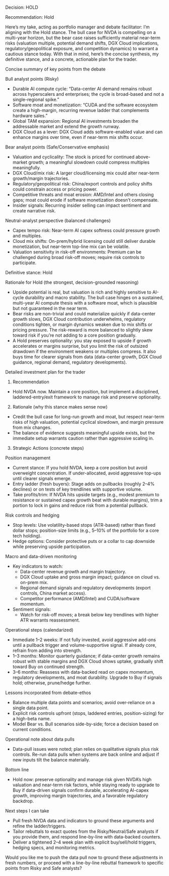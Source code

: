 Decision: HOLD

Recommendation: Hold

Here’s my take, acting as portfolio manager and debate facilitator: I’m aligning with the Hold stance. The bull case for NVDA is compelling on a multi-year horizon, but the bear case raises sufficiently material near-term risks (valuation multiple, potential demand shifts, DGX Cloud implications, regulatory/geopolitical exposure, and competition dynamics) to warrant a cautious stance today. With that in mind, here’s the concise synthesis, my definitive stance, and a concrete, actionable plan for the trader.

Concise summary of key points from the debate

Bull analyst points (Risky)
- Durable AI compute cycle: “Data-center AI demand remains robust across hyperscalers and enterprises; the cycle is broad-based and not a single-regional spike.”
- Software moat and monetization: “CUDA and the software ecosystem create a high-margin, recurring revenue ladder that complements hardware sales.”
- Global TAM expansion: Regional AI investments broaden the addressable market and extend the growth runway.
- DGX Cloud as a lever: DGX Cloud adds software-enabled value and can enhance margins over time, even if near-term mix shifts occur.

Bear analyst points (Safe/Conservative emphasis)
- Valuation and cyclicality: The stock is priced for continued above-market growth; a meaningful slowdown could compress multiples meaningfully.
- DGX Cloud/mix risk: A larger cloud/licensing mix could alter near-term growth/margin trajectories.
- Regulatory/geopolitical risk: China/export controls and policy shifts could constrain access or pricing power.
- Competitive threats and moat erosion: AMD/Intel and others closing gaps; moat could erode if software monetization doesn’t compensate.
- Insider signals: Recurring insider selling can impact sentiment and create narrative risk.

Neutral-analyst perspective (balanced challenges)
- Capex tempo risk: Near-term AI capex softness could pressure growth and multiples.
- Cloud mix shifts: On-prem/hybrid licensing could still deliver durable monetization, but near-term top-line mix can be volatile.
- Valuation sensitivity in risk-off environments: Premium can be challenged during broad risk-off moves; require risk controls to participate.

Definitive stance: Hold

Rationale for Hold (the strongest, decision-grounded reasoning)
- Upside potential is real, but valuation is rich and highly sensitive to AI-cycle durability and macro stability. The bull case hinges on a sustained, multi-year AI compute thesis with a software moat, which is plausible but not guaranteed in the near term.
- Bear risks are non-trivial and could materialize quickly if data-center growth slows, DGX Cloud contribution underwhelms, regulatory conditions tighten, or margin dynamics weaken due to mix shifts or pricing pressure. The risk-reward is more balanced to slightly skew toward risk if you’re not adding to a core position gradually.
- A Hold preserves optionality: you stay exposed to upside if growth accelerates or margins surprise, but you limit the risk of outsized drawdown if the environment weakens or multiples compress. It also buys time for clearer signals from data (data-center growth, DGX Cloud guidance, regional demand, regulatory developments).

Detailed investment plan for the trader

1) Recommendation
- Hold NVDA now. Maintain a core position, but implement a disciplined, laddered-entry/exit framework to manage risk and preserve optionality.

2) Rationale (why this stance makes sense now)
- Credit the bull case for long-run growth and moat, but respect near-term risks of high valuation, potential cyclical slowdown, and margin pressure from mix changes.
- The balance of evidence suggests meaningful upside exists, but the immediate setup warrants caution rather than aggressive scaling in.

3) Strategic Actions (concrete steps)

Position management
- Current stance: If you hold NVDA, keep a core position but avoid overweight concentration. If under-allocated, avoid aggressive top-ups until clearer signals emerge.
- Entry ladder (fresh buyers): Stage adds on pullbacks (roughly 2–4% declines) or on tests of key trendlines with supportive volume.
- Take profits/trim: If NVDA hits upside targets (e.g., modest premium to resistance or sustained capex growth beat with durable margins), trim a portion to lock in gains and reduce risk from a potential pullback.

Risk controls and hedging
- Stop levels: Use volatility-based stops (ATR-based) rather than fixed dollar stops; position-size limits (e.g., 5–10% of the portfolio for a core tech holding).
- Hedge options: Consider protective puts or a collar to cap downside while preserving upside participation.

Macro and data-driven monitoring
- Key indicators to watch:
  - Data-center revenue growth and margin trajectory.
  - DGX Cloud uptake and gross margin impact; guidance on cloud vs. on-prem mix.
  - Regional demand signals and regulatory developments (export controls, China market access).
  - Competitor performance (AMD/Intel) and CUDA/software momentum.
- Sentiment signals:
  - Watch for risk-off moves; a break below key trendlines with higher ATR warrants reassessment.

Operational steps (calendarized)
- Immediate 1–2 weeks: If not fully invested, avoid aggressive add-ons until a pullback trigger and volume-supportive signal. If already core, refrain from adding into strength.
- 1–3 months: Monitor quarterly guidance; if data-center growth remains robust with stable margins and DGX Cloud shows uptake, gradually shift toward Buy on continued strength.
- 3–6 months: Reassess with data-backed read on capex momentum, regulatory developments, and moat durability. Upgrade to Buy if signals hold; otherwise, prune/hedge further.

Lessons incorporated from debate-ethos
- Balance multiple data points and scenarios; avoid over-reliance on a single data point.
- Explicit risk controls upfront (stops, laddered entries, position-sizing) for a high-beta name.
- Model Bear vs. Bull scenarios side-by-side; force a decision based on current conditions.

Operational note about data pulls
- Data-pull issues were noted; plan relies on qualitative signals plus risk controls. Re-run data pulls when systems are back online and adjust if new inputs tilt the balance materially.

Bottom line
- Hold now: preserve optionality and manage risk given NVDA’s high valuation and near-term risk factors, while staying ready to upgrade to Buy if data-driven signals confirm durable, accelerating AI-capex growth, improving margin trajectories, and a favorable regulatory backdrop.

Next steps I can take
- Pull fresh NVDA data and indicators to ground these arguments and refine the ladder/triggers.
- Tailor rebuttals to exact quotes from the Risky/Neutral/Safe analysts if you provide them, and respond line-by-line with data-backed counters.
- Deliver a tightened 2–4 week plan with explicit buy/sell/hold triggers, hedging specs, and monitoring metrics.

Would you like me to push the data pull now to ground these adjustments in fresh numbers, or proceed with a line-by-line rebuttal framework to specific points from Risky and Safe analysts?